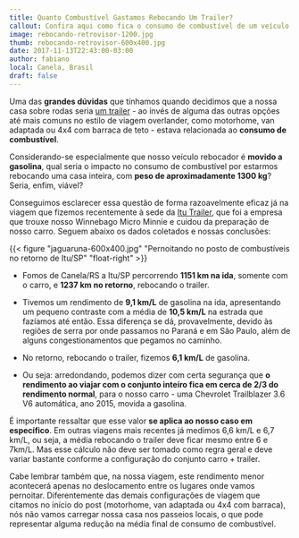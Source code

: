 ```yaml
---
title: Quanto Combustível Gastamos Rebocando Um Trailer?
callout: Confira aqui como fica o consumo de combustível de um veículo 4x4 a gasolina, ao rebocar um trailer.
image: rebocando-retrovisor-1200.jpg
thumb: rebocando-retrovisor-600x400.jpg
date: 2017-11-13T22:43:00-03:00
author: fabiano
local: Canela, Brasil
draft: false
---
```


Uma das **grandes dúvidas** que tínhamos quando decidimos que a nossa casa sobre rodas seria [um trailer](https://www.instagram.com/p/BYqxQYEHPTr/?taken-by=6overlanders) - ao invés de alguma das outras opções até mais comuns no estilo de viagem overlander, como motorhome, van adaptada ou 4x4 com barraca de teto - estava relacionada ao **consumo de combustível**.

Considerando-se especialmente que nosso veículo rebocador é **movido a gasolina**, qual seria o impacto no consumo de combustível por estarmos rebocando uma casa inteira, com **peso de aproximadamente 1300 kg**? Seria, enfim, viável?

Conseguimos esclarecer essa questão de forma razoavelmente eficaz já na viagem que fizemos recentemente à sede da [Itu Trailer](http://www.itutrailer.com.br/), que foi a empresa que trouxe nosso Winnebago Micro Minnie e cuidou da preparação de nosso carro. Seguem abaixo os dados coletados e nossas conclusões:

{{< figure "jaguaruna-600x400.jpg" "Pernoitando no posto de combustíveis no retorno de Itu/SP" "float-right" >}}

- Fomos de Canela/RS a Itu/SP percorrendo **1151 km na ida**, somente com o carro, e **1237 km no retorno**, rebocando o trailer. 

- Tivemos um rendimento de **9,1 km/L** de gasolina na ida, apresentando um pequeno contraste com a média de **10,5 km/L** na estrada que fazíamos até então. Essa diferença se dá, provavelmente, devido às regiões de serra por onde passamos no Paraná e em São Paulo, além de alguns congestionamentos que pegamos no caminho.

- No retorno, rebocando o trailer, fizemos **6,1 km/L** de gasolina. 

- Ou seja: arredondando, podemos dizer com certa segurança que **o rendimento ao viajar com o conjunto inteiro fica em cerca de 2/3 do rendimento normal**, para o nosso carro - uma Chevrolet Trailblazer 3.6 V6 automática, ano 2015, movida a gasolina.

É importante ressaltar que esse valor **se aplica ao nosso caso em específico**. Em outras viagens mais recentes já medimos 6,6 km/L e 6,7 km/L, ou seja, a média rebocando o trailer deve ficar mesmo entre 6 e 7km/L. Mas esse cálculo não deve ser tomado como regra geral e deve variar bastante conforme a configuração do conjunto carro + trailer.  

Cabe lembrar também que, na nossa viagem, este rendimento menor acontecerá apenas no deslocamento entre os lugares onde vamos pernoitar. Diferentemente das demais configurações de viagem que citamos no início do post (motorhome, van adaptada ou 4x4 com barraca), nós não vamos carregar nossa casa nos passeios locais, o que pode representar alguma redução na média final de consumo de combustível.
